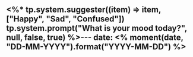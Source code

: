 <%*
tp.system.suggester((item) => item, ["Happy", "Sad", "Confused"])
tp.system.prompt("What is your mood today?", null, false, true)
%>---
date: <% moment(date, "DD-MM-YYYY").format("YYYY-MM-DD") %>
---